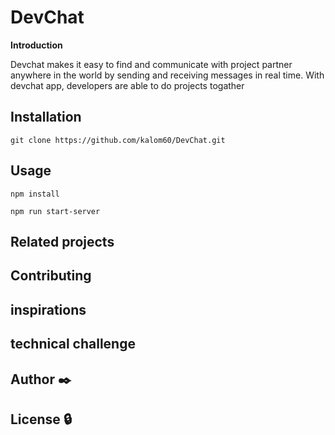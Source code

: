 #  DevChat

**Introduction**

Devchat makes it easy to  find and communicate with project partner  anywhere in the world by sending and receiving messages in real time. With devchat app, developers are able to do projects togather

##  Installation
```install on ubuntu 20.04 machine using the ff command
git clone https://github.com/kalom60/DevChat.git
```

## Usage

```goes to the backend folder and install all the dependances using
npm install

npm run start-server
```


##  Related projects


##  Contributing


## inspirations



##  technical challenge


## Author :black_nib:


## License :lock:





